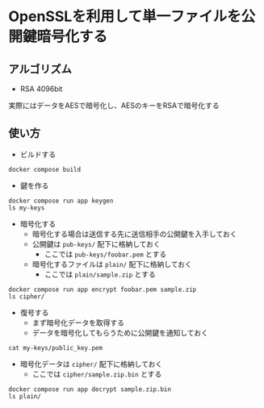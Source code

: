 # OpenSSLを利用して単一ファイルを公開鍵暗号化する

## アルゴリズム
- RSA 4096bit

実際にはデータをAESで暗号化し、AESのキーをRSAで暗号化する

## 使い方

- ビルドする
```
docker compose build
```

- 鍵を作る
```
docker compose run app keygen
ls my-keys
```

- 暗号化する
  - 暗号化する場合は送信する先に送信相手の公開鍵を入手しておく
  - 公開鍵は `pub-keys/` 配下に格納しておく
    - ここでは `pub-keys/foobar.pem` とする
  - 暗号化するファイルは `plain/` 配下に格納しておく
    - ここでは `plain/sample.zip` とする
```
docker compose run app encrypt foobar.pem sample.zip
ls cipher/
```

- 復号する
  - まず暗号化データを取得する
  - データを暗号化してもらうために公開鍵を通知しておく
```
cat my-keys/public_key.pem
```
  - 暗号化データは `cipher/` 配下に格納しておく
    - ここでは `cipher/sample.zip.bin` とする
```
docker compose run app decrypt sample.zip.bin
ls plain/
```
